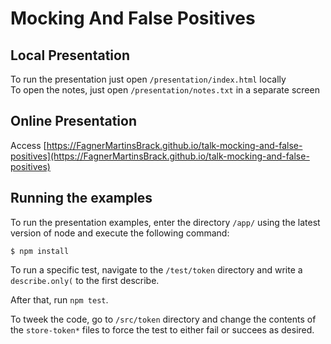 # Mocking And False Positives

## Local Presentation

To run the presentation just open `/presentation/index.html` locally  
To open the notes, just open `/presentation/notes.txt` in a separate screen

## Online Presentation

Access [https://FagnerMartinsBrack.github.io/talk-mocking-and-false-positives](https://FagnerMartinsBrack.github.io/talk-mocking-and-false-positives)

## Running the examples

To run the presentation examples, enter the directory `/app/` using the latest version of node and execute the following command:

    $ npm install

To run a specific test, navigate to the `/test/token` directory and write a `describe.only(` to the first describe.

After that, run `npm test`.

To tweek the code, go to `/src/token` directory and change the contents of the `store-token*` files to force the test to either fail or succees as desired.
